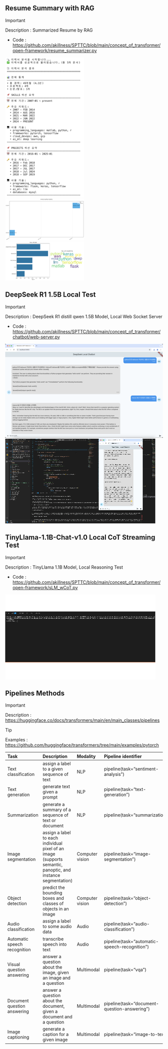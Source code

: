 
## Resume Summary with RAG

> [!IMPORTANT] 
> Description : Summarized Resume by RAG 
> - Code : https://github.com/akillness/SPTTC/blob/main/concept_of_transformer/open-framework/resume_summarizer.py

<img src="imgs/resume_summary_log(w:rag).png" style="width:50%;, height:100;">

<img src="imgs/resume_experience.png" style="width:50%;, height:100;">

<img src="imgs/resume_tech_stack.png" style="width:50%;, height:100;">




## DeepSeek R1 1.5B Local Test

> [!IMPORTANT] 
> Description : DeepSeek R1 distill qwen 1.5B Model, Local Web Socket Server 
> - Code : https://github.com/akillness/SPTTC/blob/main/concept_of_transformer/chatbot/web-server.py

<img src="imgs/chatbot_system_for_readme.png">


<img src="imgs/chatbot_system_for_readme_2.gif">

## TinyLlama-1.1B-Chat-v1.0 Local CoT Streaming Test

> [!IMPORTANT] 
> Description : TinyLlama 1.1B Model, Local Reasoning Test 
> - Code : https://github.com/akillness/SPTTC/blob/main/concept_of_transformer/open-framework/sLM_wCoT.py

<img src="imgs/Cot_streaming.gif">

## Pipelines Methods

> [!IMPORTANT] 
> Description : <https://huggingface.co/docs/transformers/main/en/main_classes/pipelines>

> [!TIP]
> Examples : <https://github.com/huggingface/transformers/tree/main/examples/pytorch>


|Task| Description| Modality| Pipeline identifier|
|:--- | :--- | :---| :--- |
|Text classification|assign a label to a given sequence of text	|NLP|pipeline(task=“sentiment-analysis”)|
|Text generation | generate text given a prompt|NLP|pipeline(task=“text-generation”)|
|Summarization|generate a summary of a sequence of text or document|NLP|pipeline(task=“summarization”)|Image classification	assign a label to an image|Computer vision	pipeline(task=“image-classification”)|
|Image segmentation|assign a label to each individual pixel of an image (supports semantic, panoptic, and instance segmentation)|Computer vision|pipeline(task=“image-segmentation”)|
|Object detection| predict the bounding boxes and classes of objects in an image|Computer vision|pipeline(task=“object-detection”)|
|Audio classification|assign a label to some audio data | Audio | pipeline(task=“audio-classification”)|
|Automatic speech recognition|transcribe speech into text | Audio |pipeline(task=“automatic-speech-recognition”)|
|Visual question answering | answer a question about the image, given an image and a question|Multimodal|pipeline(task=“vqa”)|
|Document question answering | answer a question about the document, given a document and a question|Multimodal | pipeline(task=“document-question-answering”)|
|Image captioning | generate a caption for a given image | Multimodal |pipeline(task=“image-to-text”)|